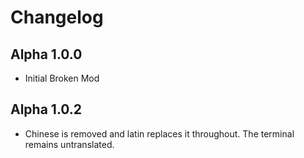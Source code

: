 # Changelog

## Alpha 1.0.0
- Initial Broken Mod

## Alpha 1.0.2
- Chinese is removed and latin replaces it throughout. The terminal remains untranslated.